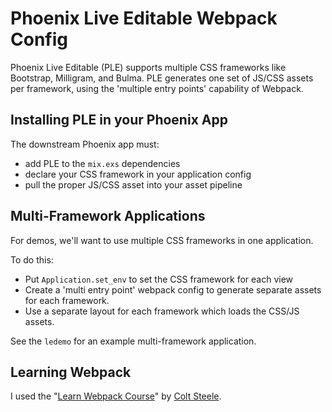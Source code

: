 # Phoenix Live Editable Webpack Config

Phoenix Live Editable (PLE) supports multiple CSS frameworks like Bootstrap,
Milligram, and Bulma.  PLE generates one set of JS/CSS assets per framework,
using the 'multiple entry points' capability of Webpack.

## Installing PLE in your Phoenix App

The downstream Phoenix app must:

- add PLE to the `mix.exs` dependencies
- declare your CSS framework in your application config
- pull the proper JS/CSS asset into your asset pipeline

## Multi-Framework Applications

For demos, we'll want to use multiple CSS frameworks in one application.

To do this:
- Put `Application.set_env` to set the CSS framework for each view
- Create a 'multi entry point' webpack config to generate separate assets for
  each framework.
- Use a separate layout for each framework which loads the CSS/JS assets.

See the `ledemo` for an example multi-framework application.

## Learning Webpack

I used the "[Learn Webpack Course][lw]" by [Colt Steele][cs].

[lw]: https://www.youtube.com/playlist?list=PLblA84xge2_zwxh3XJqy6UVxS60YdusY8
[cs]: https://www.youtube.com/channel/UCrqAGUPPMOdo0jfQ6grikZw

